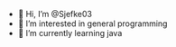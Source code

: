 - 👋 Hi, I’m @Sjefke03
- 👀 I’m interested in general programming
- 🌱 I’m currently learning java

<!---
Sjefke03/Sjefke03 is a ✨ special ✨ repository because its `README.md` (this file) appears on your GitHub profile.
You can click the Preview link to take a look at your changes.
--->
